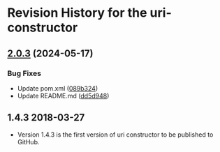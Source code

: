 # Revision History for the uri-constructor

## [2.0.3](https://github.com/dvsa/vol-uri-constructor/compare/2.0.2...v2.0.3) (2024-05-17)


### Bug Fixes

* Update pom.xml ([089b324](https://github.com/dvsa/vol-uri-constructor/commit/089b32490756742e000207748da5d995cb02d464))
* Update README.md ([dd5d948](https://github.com/dvsa/vol-uri-constructor/commit/dd5d948d636d5cc4cf7c3d35694e528000008a3b))

## 1.4.3 2018-03-27
* Version 1.4.3 is the first version of uri constructor to be published to GitHub.
